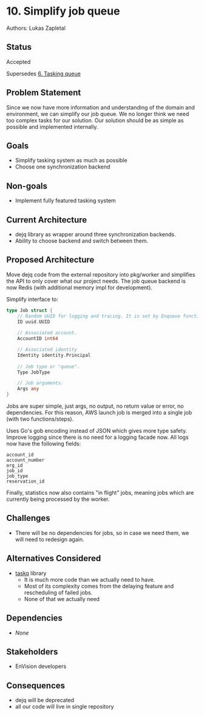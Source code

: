 # 10. Simplify job queue

Authors: Lukas Zapletal


## Status

Accepted

Supersedes [6. Tasking queue](006-tasking-queue.md)


## Problem Statement

Since we now have more information and understanding of the domain and environment, we can simplify our job queue.
We no longer think we need too complex tasks for our solution.
Our solution should be as simple as possible and implemented internally.

## Goals

* Simplify tasking system as much as possible
* Choose one synchronization backend


## Non-goals

* Implement fully featured tasking system

## Current Architecture

* dejq library as wrapper around three synchronization backends.
* Ability to choose backend and switch between them.


## Proposed Architecture

Move dejq code from the external repository into pkg/worker and simplifies the API to only cover what our project needs.
The job queue backend is now Redis (with additional memory impl for development).

Simplify interface to:

```go
type Job struct {
	// Random UUID for logging and tracing. It is set by Enqueue function. 
	ID uuid.UUID
	
    // Associated account.
    AccountID int64

    // Associated identity
    Identity identity.Principal
	
	// Job type or "queue".
	Type JobType

	// Job arguments.
	Args any
}
```

Jobs are super simple, just args, no output, no return value or error, no dependencies.
For this reason, AWS launch job is merged into a single job (with two functions/steps).

Uses Go's gob encoding instead of JSON which gives more type safety.
Improve logging since there is no need for a logging facade now.
All logs now have the following fields:
```
account_id
account_number
org_id
job_id
job_type
reservation_id
```

Finally, statistics now also contains "in flight" jobs, meaning jobs which are currently being processed by the worker.


## Challenges

* There will be no dependencies for jobs, so in case we need them, we will need to redesign again.

## Alternatives Considered

* [taskq](https://taskq.uptrace.dev/) library
  * It is much more code than we actually need to have.
  * Most of its complexity comes from the delaying feature and rescheduling of failed jobs.
  * None of that we actually need

## Dependencies

* _None_


## Stakeholders

* EnVision developers

## Consequences

* dejq will be deprecated
* all our code will live in single repository
